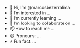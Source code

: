 - 👋 Hi, I’m @marcosbezerralima
- 👀 I’m interested in ...
- 🌱 I’m currently learning ...
- 💞️ I’m looking to collaborate on ...
- 📫 How to reach me ...
- 😄 Pronouns: ...
- ⚡ Fun fact: ...

<!---
marcosbezerralima/marcosbezerralima is a ✨ special ✨ repository because its `README.md` (this file) appears on your GitHub profile.
You can click the Preview link to take a look at your changes.
--->
